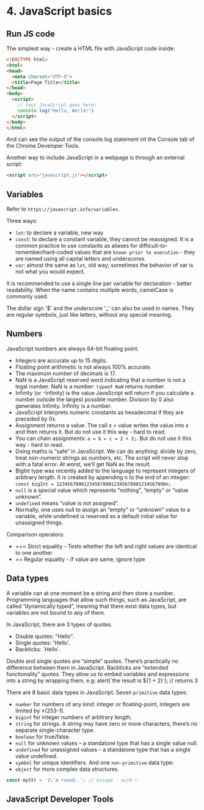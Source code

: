 # 4. JavaScript basics

## Run JS code
The simplest way - create a HTML file with JavaScript code inside:
```html
<!DOCTYPE html>
<html>
<head>
  <meta charset="UTF-8">
  <title>Page Title</title>
</head>
<body>
  <script>
    // Your JavaScript goes here!
    console.log("Hello, World!")
  </script>
</body>
</html>
```
And can see the output of the console.log statement int the Console tab of the Chrome Developer Tools. 

Another way to include JavaScript in a webpage is through an external script:
```html
<script src="javascript.js"></script>
```

## Variables
Refer to `https://javascript.info/variables`.

Three ways: 
- `let`: to declare a variable, new way
- `const`: to declare a constant variable, they cannot be reassigned. It is a common practice to use constants as aliases for difficult-to-remember/hard-coded values that are `known prior to execution` - they are named using all capital letters and underscores.
- `var`: almost the same as `let`, old way; sometimes the behavior of var is not what you would expect. 

It is recommended to use a single line per variable for declaration - better readability. When the name contains multiple words, camelCase is commonly used. 

The dollar sign '$' and the underscore '_' can also be used in names. They are regular symbols, just like letters, without any special meaning.

## Numbers
JavaScript numbers are always 64-bit floating point. 
- Integers are accurate up to 15 digits.
- Floating point arithmetic is not always 100% accurate.
- The maximum number of decimals is 17.
- NaN is a JavaScript reserved word indicating that a number is not a legal number. NaN is a number: `typeof NaN` returns number
- Infinity (or -Infinity) is the value JavaScript will return if you calculate a number outside the largest possible number. Division by 0 also generates Infinity. Infinity is a number. 
- JavaScript interprets numeric constants as hexadecimal if they are preceded by 0x.
- Assignment returns a value. The call x = value writes the value into x and then returns it. But do not use it this way - hard to read.
- You can chain assignments: `a = b = c = 2 + 2;`. But do not use it this way - hard to read.
- Doing maths is “safe” in JavaScript. We can do anything: divide by zero, treat non-numeric strings as numbers, etc. The script will never stop with a fatal error. At worst, we’ll get NaN as the result.
- BigInt type was recently added to the language to represent integers of arbitrary length. It is created by appending n to the end of an integer: `const bigInt = 1234567890123456789012345678901234567890n;`
- `null` is a special value which represents “nothing”, “empty” or “value unknown”.
- `undefined` means “value is not assigned”.
- Normally, one uses null to assign an “empty” or “unknown” value to a variable, while undefined is reserved as a default initial value for unassigned things.



Comparison operators:
- ===	Strict equality	- Tests whether the left and right values are identical to one another
- == Regular equality - if value are same, ignore type 

## Data types
A variable can at one moment be a string and then store a number. Programming languages that allow such things, such as JavaScript, are called “dynamically typed”, meaning that there exist data types, but variables are not bound to any of them.

In JavaScript, there are 3 types of quotes.
- Double quotes: "Hello".
- Single quotes: 'Hello'.
- Backticks: \`Hello\`.

Double and single quotes are “simple” quotes. There’s practically no difference between them in JavaScript. Backticks are “extended functionality” quotes. They allow us to embed variables and expressions into a string by wrapping them, e.g: alert(\`the result is ${1 + 2}\`); // returns 3  

There are 8 basic data types in JavaScript.
Seven `primitive` data types:
- `number` for numbers of any kind: integer or floating-point, integers are limited by ±(253-1).
- `bigint` for integer numbers of arbitrary length.
- `string` for strings. A string may have zero or more characters, there’s no separate single-character type.
- `boolean` for true/false.
- `null` for unknown values – a standalone type that has a single value null.
- `undefined` for unassigned values – a standalone type that has a single value undefined.
- `symbol` for unique identifiers.
And one `non-primitive` data type:
- `object` for more complex data structures.

```js
const myStr = 'I\'m round. '; // escape ' with \'
```

## JavaScript Developer Tools






















